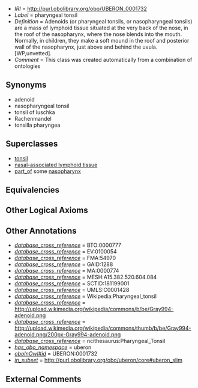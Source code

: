  * *IRI* = http://purl.obolibrary.org/obo/UBERON_0001732
 * *Label* = pharyngeal tonsil
 * *Definition* = Adenoids (or pharyngeal tonsils, or nasopharyngeal tonsils) are a mass of lymphoid tissue situated at the very back of the nose, in the roof of the nasopharynx, where the nose blends into the mouth. Normally, in children, they make a soft mound in the roof and posterior wall of the nasopharynx, just above and behind the uvula. [WP,unvetted].
 * *Comment* = This class was created automatically from a combination of ontologies

## Synonyms

 * adenoid
 * nasopharyngeal tonsil
 * tonsil of luschka
 * Rachenmandel
 * tonsilla pharyngea

## Superclasses

 * [tonsil](../../UBERON/72/UBERON_0002372.md)
 * [nasal-associated lymphoid tissue](../../UBERON/30/UBERON_0012330.md)
 * [part_of](../../BFO/50/BFO_0000050.md) some [nasopharynx](../../UBERON/28/UBERON_0001728.md)

## Equivalencies


## Other Logical Axioms


## Other Annotations

 * *[database_cross_reference](../../ef/oboInOwl#hasDbXref.md)* = BTO:0000777
 * *[database_cross_reference](../../ef/oboInOwl#hasDbXref.md)* = EV:0100054
 * *[database_cross_reference](../../ef/oboInOwl#hasDbXref.md)* = FMA:54970
 * *[database_cross_reference](../../ef/oboInOwl#hasDbXref.md)* = GAID:1288
 * *[database_cross_reference](../../ef/oboInOwl#hasDbXref.md)* = MA:0000774
 * *[database_cross_reference](../../ef/oboInOwl#hasDbXref.md)* = MESH:A15.382.520.604.084
 * *[database_cross_reference](../../ef/oboInOwl#hasDbXref.md)* = SCTID:181199001
 * *[database_cross_reference](../../ef/oboInOwl#hasDbXref.md)* = UMLS:C0001428
 * *[database_cross_reference](../../ef/oboInOwl#hasDbXref.md)* = Wikipedia:Pharyngeal_tonsil
 * *[database_cross_reference](../../ef/oboInOwl#hasDbXref.md)* = http://upload.wikimedia.org/wikipedia/commons/b/be/Gray994-adenoid.png
 * *[database_cross_reference](../../ef/oboInOwl#hasDbXref.md)* = http://upload.wikimedia.org/wikipedia/commons/thumb/b/be/Gray994-adenoid.png/200px-Gray994-adenoid.png
 * *[database_cross_reference](../../ef/oboInOwl#hasDbXref.md)* = ncithesaurus:Pharyngeal_Tonsil
 * *[has_obo_namespace](../../ce/oboInOwl#hasOBONamespace.md)* = uberon
 * *[oboInOwl#id](../../id/oboInOwl#id.md)* = UBERON:0001732
 * *[in_subset](../../et/oboInOwl#inSubset.md)* = http://purl.obolibrary.org/obo/uberon/core#uberon_slim

## External Comments

